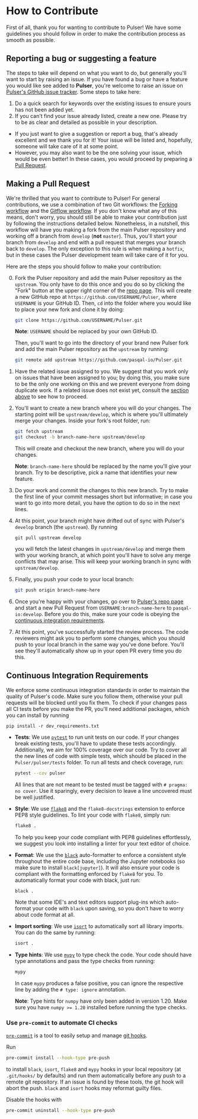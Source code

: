 # How to Contribute

First of all, thank you for wanting to contribute to Pulser! We have some guidelines you should follow in order to make the contribution process as smooth as possible.

## Reporting a bug or suggesting a feature

The steps to take will depend on what you want to do, but generally you'll want to start by raising an issue. If you have found a bug or have a feature you would like see added to **Pulser**, you're welcome to raise an issue on [Pulser's GitHub issue tracker](https://github.com/pasqal-io/Pulser/issues). Some steps to take here:

1. Do a quick search for keywords over the existing issues to ensure yours has not been added yet.
2. If you can't find your issue already listed, create a new one. Please try to be as clear and detailed as possible in your description.

- If you just want to give a suggestion or report a bug, that's already excellent and we thank you for it! Your issue will be listed and, hopefully, someone will take care of it at some point.
- However, you may also want to be the one solving your issue, which would be even better! In these cases, you would proceed by preparing a [Pull Request](#making-a-pull-request).

## Making a Pull Request

We're thrilled that you want to contribute to Pulser! For general contributions, we use a combination of two Git workflows: the [Forking workflow](https://www.atlassian.com/git/tutorials/comparing-workflows/forking-workflow) and the [Gitflow workflow](https://www.atlassian.com/git/tutorials/comparing-workflows/gitflow-workflow). If you don't know what any of this means, don't worry, you should still be able to make your contribution just by following the instructions detailed below. Nonetheless, in a nutshell, this workflow will have you making a fork from the main Pulser repository and working off a branch from `develop` (**not** `master`). Thus, you'll start your branch from `develop` and end with a pull request that merges your branch back to `develop`. The only exception to this rule is when making a `hotfix`, but in these cases the Pulser development team will take care of it for you.

Here are the steps you should follow to make your contribution:

0. Fork the Pulser repository and add the main Pulser repository as the `upstream`. You only have to do this once and you do so by clicking the "Fork" button at the upper right corner of the [repo page](https://github.com/pasqal-io/Pulser). This will create a new GitHub repo at `https://github.com/USERNAME/Pulser`, where `USERNAME` is your GitHub ID. Then, `cd` into the folder where you would like to place your new fork and clone it by doing:

    ```bash
    git clone https://github.com/USERNAME/Pulser.git
    ```

    **Note**: `USERNAME` should be replaced by your own GitHub ID.

   Then, you'll want to go into the directory of your brand new Pulser fork and add the main Pulser repository as the `upstream` by running:

   ```bash
   git remote add upstream https://github.com/pasqal-io/Pulser.git
   ```

1. Have the related issue assigned to you. We suggest that you work only on issues that have been assigned to you; by doing this, you make sure to be the only one working on this and we prevent everyone from doing duplicate work. If a related issue does not exist yet, consult the [section above](#reporting-a-bug-or-suggesting-a-feature) to see how to proceed.

2. You'll want to create a new branch where you will do your changes. The starting point will be `upstream/develop`, which is where you'll ultimately merge your changes. Inside your fork's root folder, run:

    ```bash
    git fetch upstream
    git checkout -b branch-name-here upstream/develop
    ```

    This will create and checkout the new branch, where you will do your changes.

    **Note**: `branch-name-here` should be replaced by the name you'll give your branch. Try to be descriptive, pick a name that identifies your new feature.

3. Do your work and commit the changes to this new branch. Try to make the first line of your commit messages short but informative; in case you want to go into more detail, you have the option to do so in the next lines.

4. At this point, your branch might have drifted out of sync with Pulser's `develop` branch (the `upstream`). By running

    ```shell
    git pull upstream develop
    ```

   you will fetch the latest changes in `upstream/develop` and merge them with your working branch, at which point you'll have to solve any merge conflicts that may arise. This will keep your working branch in sync with `upstream/develop`.

5. Finally, you push your code to your local branch:

    ```bash
    git push origin branch-name-here
    ```

6. Once you're happy with your changes, go over to [Pulser's repo page](https://github.com/pasqal-io/Pulser) and start a new Pull Request from `USERNAME:branch-name-here` to `pasqal-io:develop`. Before you do this, make sure your code is obeying the [continuous integration requirements](#continuous-integration-requirements).

7. At this point, you've successfully started the review process. The code reviewers might ask you to perform some changes, which you should push to your local branch in the same way you've done before. You'll see they'll automatically show up in your open PR every time you do this.

## Continuous Integration Requirements

We enforce some continuous integration standards in order to maintain the quality of Pulser's code. Make sure you follow them, otherwise your pull requests will be blocked until you fix them. To check if your changes pass all CI tests before you make the PR, you'll need additional packages, which you can install by running

```shell
pip install -r dev_requirements.txt
```

- **Tests**: We use [`pytest`](https://docs.pytest.org/en/latest/) to run unit tests on our code. If your changes break existing tests, you'll have to update these tests accordingly. Additionally, we aim for 100% coverage over our code. Try to cover all the new lines of code with simple tests, which should be placed in the `Pulser/pulser/tests` folder. To run all tests and check coverage, run:

    ```bash
    pytest --cov pulser
    ```

    All lines that are not meant to be tested must be tagged with `# pragma: no cover`. Use it sparingly,
    every decision to leave a line uncovered must be well justified.

- **Style**: We use [`flake8`](https://flake8.pycqa.org/en/latest/) and the `flake8-docstrings` extension to enforce PEP8 style guidelines. To lint your code with `flake8`, simply run:

    ```bash
    flake8 .
    ```

    To help you keep your code compliant with PEP8 guidelines effortlessly, we suggest you look into installing a linter for your text editor of choice.

- **Format**: We use the [`black`](https://black.readthedocs.io/en/stable/index.html) auto-formatter to enforce a consistent style throughout the entire code base, including the Jupyter notebooks (so make sure to install `black[jupyter]`). It will also ensure your code is compliant with the formatting enforced by `flake8` for you. To automatically format your code with black, just run:

    ```bash
    black .
    ```

    Note that some IDE's and text editors support plug-ins which auto-format your code with `black` upon saving, so you don't have to worry about code format at all.

- **Import sorting**: We use [`isort`](https://pycqa.github.io/isort/) to automatically sort all library imports. You can do the same by running:

    ```bash
    isort .
    ```

- **Type hints**: We use [`mypy`](http://mypy-lang.org/) to type check the code. Your code should have type
annotations and pass the type checks from running:

    ```bash
    mypy
    ```

    In case `mypy` produces a false positive, you can ignore the respective line by adding the `# type: ignore` annotation.

    **Note**: Type hints for `numpy` have only been added in version 1.20. Make sure you have `numpy >= 1.20`
    installed before running the type checks.

### Use `pre-commit` to automate CI checks

[`pre-commit`](https://pre-commit.com/) is a tool to easily setup and manage [git hooks](https://git-scm.com/docs/githooks).

Run

```bash
pre-commit install --hook-type pre-push
```

to install `black`, `isort`, `flake8` and `mypy` hooks in your local repository (at `.git/hooks/` by defaults)
and run them automatically before any push to a remote git repository.
If an issue is found by these tools, the git hook will abort the push. `black` and `isort` hooks may reformat guilty files.

Disable the hooks with

```bash
pre-commit uninstall --hook-type pre-push
```
